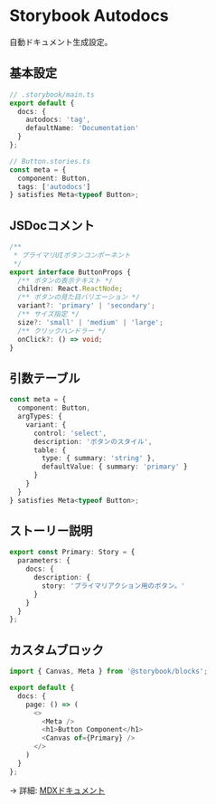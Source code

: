 # Storybook Autodocs

自動ドキュメント生成設定。

## 基本設定

```typescript
// .storybook/main.ts
export default {
  docs: {
    autodocs: 'tag',
    defaultName: 'Documentation'
  }
};

// Button.stories.ts
const meta = {
  component: Button,
  tags: ['autodocs']
} satisfies Meta<typeof Button>;
```

## JSDocコメント

```typescript
/**
 * プライマリUIボタンコンポーネント
 */
export interface ButtonProps {
  /** ボタンの表示テキスト */
  children: React.ReactNode;
  /** ボタンの見た目バリエーション */
  variant?: 'primary' | 'secondary';
  /** サイズ指定 */
  size?: 'small' | 'medium' | 'large';
  /** クリックハンドラー */
  onClick?: () => void;
}
```

## 引数テーブル

```typescript
const meta = {
  component: Button,
  argTypes: {
    variant: {
      control: 'select',
      description: 'ボタンのスタイル',
      table: {
        type: { summary: 'string' },
        defaultValue: { summary: 'primary' }
      }
    }
  }
} satisfies Meta<typeof Button>;
```

## ストーリー説明

```typescript
export const Primary: Story = {
  parameters: {
    docs: {
      description: {
        story: 'プライマリアクション用のボタン。'
      }
    }
  }
};
```

## カスタムブロック

```typescript
import { Canvas, Meta } from '@storybook/blocks';

export default {
  docs: {
    page: () => (
      <>
        <Meta />
        <h1>Button Component</h1>
        <Canvas of={Primary} />
      </>
    )
  }
};
```

→ 詳細: [MDXドキュメント](./mdx-docs.md)